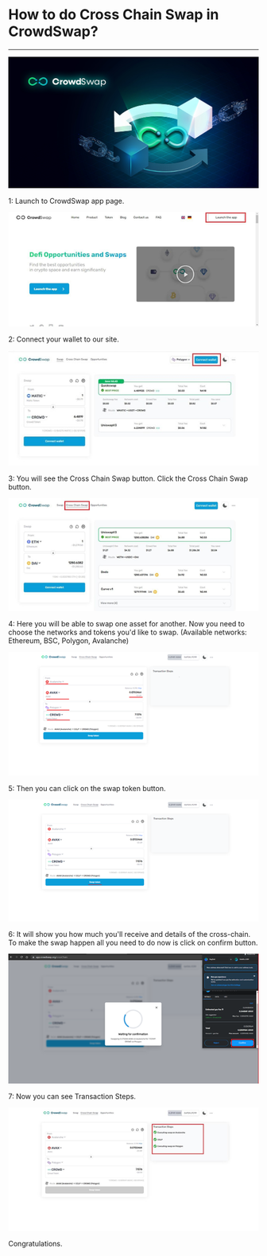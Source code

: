 # How to do Cross Chain Swap in CrowdSwap?

---

![](../.gitbook/assets/cross-chain-swap-in-crowdswap.jpg)

1: Launch to CrowdSwap app page.

![](../.gitbook/assets/cross-chain-swap-in-crowdswap-1.png)

2: Connect your wallet to our site.

![](../.gitbook/assets/cross-chain-swap-in-crowdswap-2.png)

3: You will see the Cross Chain Swap button. Click the Cross Chain Swap button.

![](../.gitbook/assets/cross-chain-swap-in-crowdswap-3.png)

4: Here you will be able to swap one asset for another. Now you need to choose the networks and tokens you'd like to swap. (Available networks: Ethereum, BSC, Polygon, Avalanche)

![](../.gitbook/assets/cross-chain-swap-in-crowdswap-4.png)

5: Then you can click on the swap token button.

![](../.gitbook/assets/cross-chain-swap-in-crowdswap-5.png)

6: It will show you how much you'll receive and details of the cross-chain. To make the swap happen all you need to do now is click on confirm button.

![](../.gitbook/assets/cross-chain-swap-in-crowdswap-6.png)

7: Now you can see Transaction Steps.

![](../.gitbook/assets/cross-chain-swap-in-crowdswap-7.png)

Congratulations.
